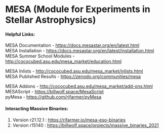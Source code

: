 # MESA (Module for Experiments in Stellar Astrophysics)

#### Helpful Links:

MESA Documentation - https://docs.mesastar.org/en/latest.html   
MESA Installation - https://docs.mesastar.org/en/latest/installation.html   
MESA Summer School Modules - http://cococubed.asu.edu/mesa_market/education.html      

MESA Inlists - http://cococubed.asu.edu/mesa_market/inlists.html  
MESA Published Results - https://zenodo.org/communities/mesa

MESA Addons - http://cococubed.asu.edu/mesa_market/add-ons.html  
MESAScript - https://billwolf.space/MesaScript  
pyMesa - https://github.com/rjfarmer/pyMesa

#### Interacting Massive Binaries:
1) Version r21.12.1 : https://rjfarmer.io/mesa-eso-binaries
2) Version r15140 : https://billwolf.space/projects/massive_binaries_2021
